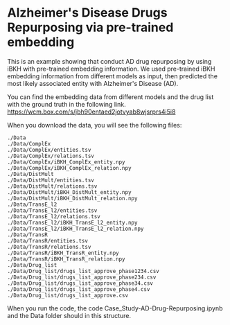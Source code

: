 # Alzheimer's Disease Drugs Repurposing via pre-trained embedding

This is an example showing that conduct AD drug repurposing by using iBKH with pre-trained embedding information. We used pre-trained iBKH embedding information from different models as input, then predicted the most likely associated entity with Alzheimer's Disease (AD).

You can find the embedding data from different models and the drug list with the ground truth in the following link. 
https://wcm.box.com/s/jbh90entaed2jotvyab8wjsrprs4i5i8

When you download the data, you will see the following files:
```
./Data
./Data/ComplEx
./Data/ComplEx/entities.tsv
./Data/ComplEx/relations.tsv
./Data/ComplEx/iBKH_ComplEx_entity.npy
./Data/ComplEx/iBKH_ComplEx_relation.npy
./Data/DistMult
./Data/DistMult/entities.tsv
./Data/DistMult/relations.tsv
./Data/DistMult/iBKH_DistMult_entity.npy
./Data/DistMult/iBKH_DistMult_relation.npy
./Data/TransE_l2
./Data/TransE_l2/entities.tsv
./Data/TransE_l2/relations.tsv
./Data/TransE_l2/iBKH_TransE_l2_entity.npy
./Data/TransE_l2/iBKH_TransE_l2_relation.npy
./Data/TransR
./Data/TransR/entities.tsv
./Data/TransR/relations.tsv
./Data/TransR/iBKH_TransR_entity.npy
./Data/TransR/iBKH_TransR_relation.npy
./Data/Drug_list
./Data/Drug_list/drugs_list_approve_phase1234.csv
./Data/Drug_list/drugs_list_approve_phase234.csv
./Data/Drug_list/drugs_list_approve_phase34.csv
./Data/Drug_list/drugs_list_approve_phase4.csv
./Data/Drug_list/drugs_list_approve.csv
```

When you run the code, the code Case_Study-AD-Drug-Repurposing.ipynb and the Data folder should in this structure.

